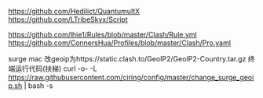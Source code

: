https://github.com/Hedilict/QuantumultX  
https://github.com/LTribeSkyx/Script

https://github.com/lhie1/Rules/blob/master/Clash/Rule.yml
https://github.com/ConnersHua/Profiles/blob/master/Clash/Pro.yaml

surge mac 改geoip为https://static.clash.to/GeoIP2/GeoIP2-Country.tar.gz
终端运行代码(扶梯)
curl -o- -L https://raw.githubusercontent.com/ciring/config/master/change_surge_geoip.sh | bash -s
